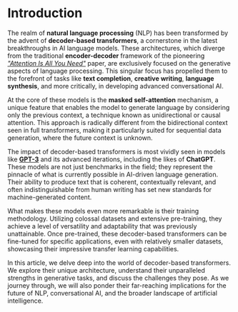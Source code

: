 # Introduction

The realm of **natural language processing** (NLP) has been transformed by the
advent of **decoder-based transformers**, a cornerstone in the latest
breakthroughs in AI language models. These architectures, which diverge from the
traditional **encoder-decoder** framework of the pioneering
[_"Attention Is All You Need"_](<https://en.wikipedia.org/wiki/Transformer_(machine_learning_model)>)
paper, are exclusively focused on the generative aspects of language processing.
This singular focus has propelled them to the forefront of tasks like **text
completion**, **creative writing**, **language synthesis**, and more critically,
in developing advanced conversational AI.

At the core of these models is the **masked self-attention** mechanism, a unique
feature that enables the model to generate language by considering only the
previous context, a technique known as unidirectional or causal attention. This
approach is radically different from the bidirectional context seen in full
transformers, making it particularly suited for sequential data generation,
where the future context is unknown.

The impact of decoder-based transformers is most vividly seen in models like
[**GPT-3**](https://en.wikipedia.org/wiki/GPT-3) and its advanced iterations,
including the likes of **ChatGPT**. These models are not just benchmarks in the
field; they represent the pinnacle of what is currently possible in AI-driven
language generation. Their ability to produce text that is coherent,
contextually relevant, and often indistinguishable from human writing has set
new standards for machine-generated content.

What makes these models even more remarkable is their training methodology.
Utilizing colossal datasets and extensive pre-training, they achieve a level of
versatility and adaptability that was previously unattainable. Once pre-trained,
these decoder-based transformers can be fine-tuned for specific applications,
even with relatively smaller datasets, showcasing their impressive transfer
learning capabilities.

In this article, we delve deep into the world of decoder-based transformers. We
explore their unique architecture, understand their unparalleled strengths in
generative tasks, and discuss the challenges they pose. As we journey through,
we will also ponder their far-reaching implications for the future of NLP,
conversational AI, and the broader landscape of artificial intelligence.
